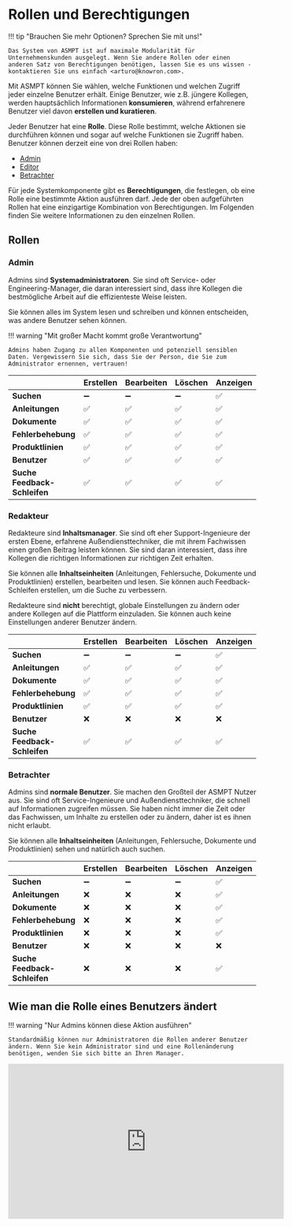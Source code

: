 # Rollen und Berechtigungen

!!! tip "Brauchen Sie mehr Optionen? Sprechen Sie mit uns!"

    Das System von ASMPT ist auf maximale Modularität für Unternehmenskunden ausgelegt. Wenn Sie andere Rollen oder einen anderen Satz von Berechtigungen benötigen, lassen Sie es uns wissen - kontaktieren Sie uns einfach <arturo@knowron.com>.

Mit ASMPT können Sie wählen, welche Funktionen und welchen Zugriff jeder einzelne Benutzer erhält. Einige Benutzer, wie z.B. jüngere Kollegen, werden hauptsächlich Informationen **konsumieren**, während erfahrenere Benutzer viel davon **erstellen und kuratieren**.

Jeder Benutzer hat eine **Rolle**. Diese Rolle bestimmt, welche Aktionen sie durchführen können und sogar auf welche Funktionen sie Zugriff haben. Benutzer können derzeit eine von drei Rollen haben: 

- [Admin](#admin)
- [Editor](#editor)
- [Betrachter](#viewer)

Für jede Systemkomponente gibt es **Berechtigungen**, die festlegen, ob eine Rolle eine bestimmte Aktion ausführen darf. Jede der oben aufgeführten Rollen hat eine einzigartige Kombination von Berechtigungen. Im Folgenden finden Sie weitere Informationen zu den einzelnen Rollen.

## Rollen

### Admin

Admins sind **Systemadministratoren**. Sie sind oft Service- oder Engineering-Manager, die daran interessiert sind, dass ihre Kollegen die bestmögliche Arbeit auf die effizienteste Weise leisten. 

Sie können alles im System lesen und schreiben und können entscheiden, was andere Benutzer sehen können.

!!! warning "Mit großer Macht kommt große Verantwortung"

    Admins haben Zugang zu allen Komponenten und potenziell sensiblen Daten. Vergewissern Sie sich, dass Sie der Person, die Sie zum Administrator ernennen, vertrauen!

| | Erstellen | Bearbeiten | Löschen | Anzeigen |
|-----------------------|--------|------|--------|------|
| **Suchen** |➖|➖|➖|✅|
| **Anleitungen** |✅|✅|✅|✅|
| **Dokumente** |✅|✅|✅|✅|
| **Fehlerbehebung** |✅|✅|✅|✅|
| **Produktlinien** |✅|✅|✅|✅|
| **Benutzer** |✅|✅|✅|✅|
| **Suche Feedback-Schleifen** |✅|✅|✅|✅|

### Redakteur

Redakteure sind **Inhaltsmanager**. Sie sind oft eher Support-Ingenieure der ersten Ebene, erfahrene Außendiensttechniker, die mit ihrem Fachwissen einen großen Beitrag leisten können. Sie sind daran interessiert, dass ihre Kollegen die richtigen Informationen zur richtigen Zeit erhalten. 

Sie können alle **Inhaltseinheiten** (Anleitungen, Fehlersuche, Dokumente und Produktlinien) erstellen, bearbeiten und lesen. Sie können auch Feedback-Schleifen erstellen, um die Suche zu verbessern.

Redakteure sind **nicht** berechtigt, globale Einstellungen zu ändern oder andere Kollegen auf die Plattform einzuladen. Sie können auch keine Einstellungen anderer Benutzer ändern.

| | Erstellen | Bearbeiten | Löschen | Anzeigen |
|-----------------------|--------|------|--------|------|
| **Suchen** |➖|➖|➖|✅|
| **Anleitungen** |✅|✅|✅|✅|
| **Dokumente** |✅|✅|✅|✅|
| **Fehlerbehebung** |✅|✅|✅|✅|
| **Produktlinien** |✅|✅|✅|✅|
| **Benutzer** |❌|❌|❌|❌|
| **Suche Feedback-Schleifen** |✅|✅|✅|✅|

### Betrachter

Admins sind **normale Benutzer**. Sie machen den Großteil der ASMPT Nutzer aus. Sie sind oft Service-Ingenieure und Außendiensttechniker, die schnell auf Informationen zugreifen müssen. Sie haben nicht immer die Zeit oder das Fachwissen, um Inhalte zu erstellen oder zu ändern, daher ist es ihnen nicht erlaubt.

Sie können alle **Inhaltseinheiten** (Anleitungen, Fehlersuche, Dokumente und Produktlinien) sehen und natürlich auch suchen.

| | Erstellen | Bearbeiten | Löschen | Anzeigen |
|-----------------------|--------|------|--------|------|
| **Suchen** |➖|➖|➖|✅|
| **Anleitungen** |❌|❌|❌|✅|
| **Dokumente** |❌|❌|❌|✅|
| **Fehlerbehebung** |❌|❌|❌|✅|
| **Produktlinien** |❌|❌|❌|✅|
| **Benutzer** |❌|❌|❌|❌|
| **Suche Feedback-Schleifen** |❌|❌|❌|✅|

## Wie man die Rolle eines Benutzers ändert

!!! warning "Nur Admins können diese Aktion ausführen"

    Standardmäßig können nur Administratoren die Rollen anderer Benutzer ändern. Wenn Sie kein Administrator sind und eine Rollenänderung benötigen, wenden Sie sich bitte an Ihren Manager.

<p align="center">
<iframe width="560" height="315" src="https://www.youtube.com/embed/vvCPLvc_bmM" title="Editing users' roles" frameborder="0" allow="accelerometer; autoplay; clipboard-write; encrypted-media; gyroscope; picture-in-picture" allowfullscreen></iframe>
</p>